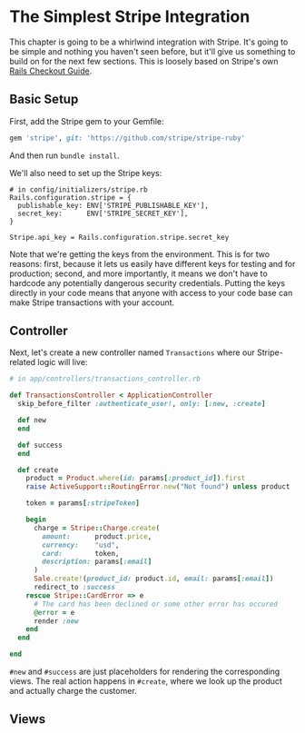 [stripe_guide]: https://stripe.com/docs/checkout/guides/rails

# The Simplest Stripe Integration

This chapter is going to be a whirlwind integration with Stripe. It's going to be simple and nothing you haven't seen before, but it'll give us something to build on for the next few sections. This is loosely based on Stripe's own [Rails Checkout Guide][stripe_guide].

## Basic Setup

First, add the Stripe gem to your Gemfile:

```ruby
gem 'stripe', git: 'https://github.com/stripe/stripe-ruby'
```

And then run `bundle install`.

We'll also need to set up the Stripe keys:

```
# in config/initializers/stripe.rb
Rails.configuration.stripe = {
  publishable_key: ENV['STRIPE_PUBLISHABLE_KEY'],
  secret_key:      ENV['STRIPE_SECRET_KEY'],
}

Stripe.api_key = Rails.configuration.stripe.secret_key
```

Note that we're getting the keys from the environment. This is for two reasons: first, because it lets us easily have different keys for testing and for production; second, and more importantly, it means we don't have to hardcode any potentially dangerous security credentials. Putting the keys directly in your code means that anyone with access to your code base can make Stripe transactions with your account.

## Controller

Next, let's create a new controller named `Transactions` where our Stripe-related logic will live:

```ruby
# in app/controllers/transactions_controller.rb

def TransactionsController < ApplicationController
  skip_before_filter :authenticate_user!, only: [:new, :create]

  def new
  end

  def success
  end

  def create
    product = Product.where(id: params[:product_id]).first
    raise ActiveSupport::RoutingError.new("Not found") unless product

    token = params[:stripeToken]

    begin
      charge = Stripe::Charge.create(
        amount:      product.price,
        currency:    "usd",
        card:        token,
        description: params[:email]
      )
      Sale.create!(product_id: product.id, email: params[:email])
      redirect_to :success
    rescue Stripe::CardError => e
      # The card has been declined or some other error has occured
      @error = e
      render :new
    end
  end

end
```

`#new` and `#success` are just placeholders for rendering the corresponding views. The real action happens in `#create`, where we look up the product and actually charge the customer.

## Views

